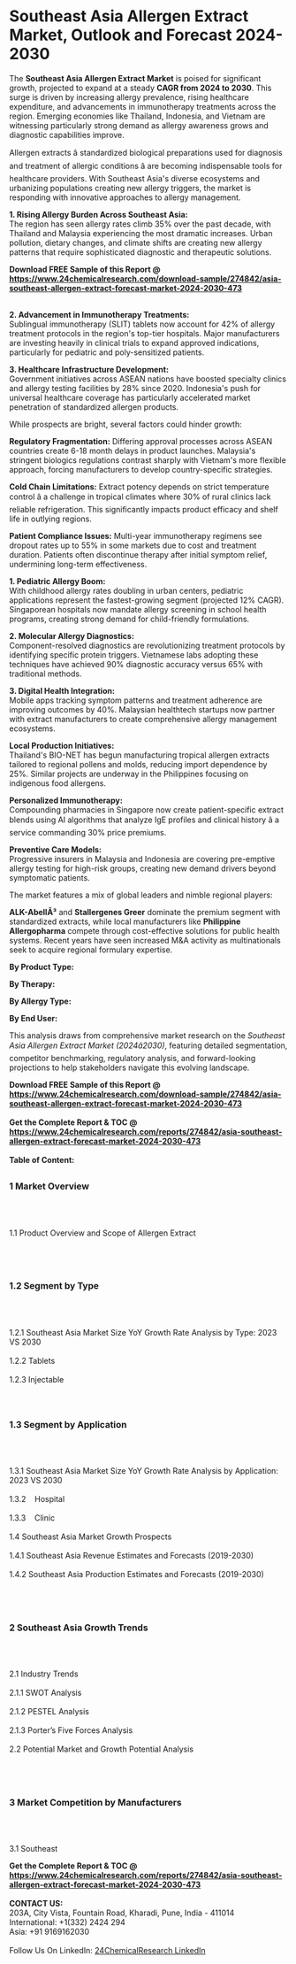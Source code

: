 <h1>Southeast Asia Allergen Extract Market, Outlook and Forecast 2024-2030</h1><p>The <strong>Southeast Asia Allergen Extract Market</strong> is poised for significant growth, projected to expand at a steady <strong>CAGR from 2024 to 2030</strong>. This surge is driven by increasing allergy prevalence, rising healthcare expenditure, and advancements in immunotherapy treatments across the region. Emerging economies like Thailand, Indonesia, and Vietnam are witnessing particularly strong demand as allergy awareness grows and diagnostic capabilities improve.</p><p>Allergen extracts â standardized biological preparations used for diagnosis and treatment of allergic conditions â are becoming indispensable tools for healthcare providers. With Southeast Asia's diverse ecosystems and urbanizing populations creating new allergy triggers, the market is responding with innovative approaches to allergy management.</p><p><strong>1. Rising Allergy Burden Across Southeast Asia:</strong><br>
The region has seen allergy rates climb 35% over the past decade, with Thailand and Malaysia experiencing the most dramatic increases. Urban pollution, dietary changes, and climate shifts are creating new allergy patterns that require sophisticated diagnostic and therapeutic solutions.</p><div><b>Download FREE Sample of this Report @ 
            <a href="https://www.24chemicalresearch.com/download-sample/274842/asia-southeast-allergen-extract-forecast-market-2024-2030-473">
            https://www.24chemicalresearch.com/download-sample/274842/asia-southeast-allergen-extract-forecast-market-2024-2030-473</a></b></div><br><p><strong>2. Advancement in Immunotherapy Treatments:</strong><br>
Sublingual immunotherapy (SLIT) tablets now account for 42% of allergy treatment protocols in the region's top-tier hospitals. Major manufacturers are investing heavily in clinical trials to expand approved indications, particularly for pediatric and poly-sensitized patients.</p><p><strong>3. Healthcare Infrastructure Development:</strong><br>
Government initiatives across ASEAN nations have boosted specialty clinics and allergy testing facilities by 28% since 2020. Indonesia's push for universal healthcare coverage has particularly accelerated market penetration of standardized allergen products.</p><p>While prospects are bright, several factors could hinder growth:</p><p><strong>Regulatory Fragmentation:</strong> Differing approval processes across ASEAN countries create 6-18 month delays in product launches. Malaysia's stringent biologics regulations contrast sharply with Vietnam's more flexible approach, forcing manufacturers to develop country-specific strategies.</p><p><strong>Cold Chain Limitations:</strong> Extract potency depends on strict temperature control â a challenge in tropical climates where 30% of rural clinics lack reliable refrigeration. This significantly impacts product efficacy and shelf life in outlying regions.</p><p><strong>Patient Compliance Issues:</strong> Multi-year immunotherapy regimens see dropout rates up to 55% in some markets due to cost and treatment duration. Patients often discontinue therapy after initial symptom relief, undermining long-term effectiveness.</p><p><strong>1. Pediatric Allergy Boom:</strong><br>
With childhood allergy rates doubling in urban centers, pediatric applications represent the fastest-growing segment (projected 12% CAGR). Singaporean hospitals now mandate allergy screening in school health programs, creating strong demand for child-friendly formulations.</p><p><strong>2. Molecular Allergy Diagnostics:</strong><br>
Component-resolved diagnostics are revolutionizing treatment protocols by identifying specific protein triggers. Vietnamese labs adopting these techniques have achieved 90% diagnostic accuracy versus 65% with traditional methods.</p><p><strong>3. Digital Health Integration:</strong><br>
Mobile apps tracking symptom patterns and treatment adherence are improving outcomes by 40%. Malaysian healthtech startups now partner with extract manufacturers to create comprehensive allergy management ecosystems.</p><p><strong>Local Production Initiatives:</strong><br>
  Thailand's BIO-NET has begun manufacturing tropical allergen extracts tailored to regional pollens and molds, reducing import dependence by 25%. Similar projects are underway in the Philippines focusing on indigenous food allergens.</p><p><strong>Personalized Immunotherapy:</strong><br>
  Compounding pharmacies in Singapore now create patient-specific extract blends using AI algorithms that analyze IgE profiles and clinical history â a service commanding 30% price premiums.</p><p><strong>Preventive Care Models:</strong><br>
  Progressive insurers in Malaysia and Indonesia are covering pre-emptive allergy testing for high-risk groups, creating new demand drivers beyond symptomatic patients.</p><p>The market features a mix of global leaders and nimble regional players:</p><p><strong>ALK-AbellÃ³</strong> and <strong>Stallergenes Greer</strong> dominate the premium segment with standardized extracts, while local manufacturers like <strong>Philippine Allergopharma</strong> compete through cost-effective solutions for public health systems. Recent years have seen increased M&amp;A activity as multinationals seek to acquire regional formulary expertise.</p><p><strong>By Product Type:</strong></p><p><strong>By Therapy:</strong></p><p><strong>By Allergy Type:</strong></p><p><strong>By End User:</strong></p><p>This analysis draws from comprehensive market research on the <em>Southeast Asia Allergen Extract Market (2024â2030)</em>, featuring detailed segmentation, competitor benchmarking, regulatory analysis, and forward-looking projections to help stakeholders navigate this evolving landscape.</p><div><b>Download FREE Sample of this Report @ 
            <a href="https://www.24chemicalresearch.com/download-sample/274842/asia-southeast-allergen-extract-forecast-market-2024-2030-473">
            https://www.24chemicalresearch.com/download-sample/274842/asia-southeast-allergen-extract-forecast-market-2024-2030-473</a></b></div><br><div><b>Get the Complete Report & TOC @ 
            <a href="https://www.24chemicalresearch.com/reports/274842/asia-southeast-allergen-extract-forecast-market-2024-2030-473">
            https://www.24chemicalresearch.com/reports/274842/asia-southeast-allergen-extract-forecast-market-2024-2030-473</a></b></div><br>
            <b>Table of Content:</b><p><h2><span style="font-size:16px"><strong>1 Market Overview&nbsp;&nbsp; &nbsp;</strong></span></h2><br />
<br />
<p>1.1 Product Overview and Scope of Allergen Extract&nbsp;</p><br />
<br />
<h2><strong><span style="font-size:16px">1.2 Segment by Type&nbsp;&nbsp; &nbsp;</span></strong></h2><br />
<br />
<p>1.2.1 Southeast Asia Market Size YoY Growth Rate Analysis by Type: 2023 VS 2030&nbsp;&nbsp; &nbsp;<br /><br />
1.2.2 Tablets&nbsp;&nbsp; &nbsp;<br /><br />
1.2.3 Injectable<br /><br />
<br />
<h2><span style="font-size:16px"><strong>1.3 Segment by Application&nbsp;&nbsp;</strong></span></h2><br />
<br />
<p>1.3.1 Southeast Asia Market Size YoY Growth Rate Analysis by Application: 2023 VS 2030&nbsp;&nbsp; &nbsp;<br /><br />
1.3.2&nbsp;&nbsp; &nbsp;Hospital<br /><br />
1.3.3&nbsp;&nbsp; &nbsp;Clinic<br /><br />
1.4 Southeast Asia Market Growth Prospects&nbsp;&nbsp; &nbsp;<br /><br />
1.4.1 Southeast Asia Revenue Estimates and Forecasts (2019-2030)&nbsp;&nbsp; &nbsp;<br /><br />
1.4.2 Southeast Asia Production Estimates and Forecasts (2019-2030)&nbsp;&nbsp;</p><br />
<br />
<h2><span style="font-size:16px"><strong>2 Southeast Asia Growth Trends&nbsp;&nbsp; &nbsp;</strong></span></h2><br />
<br />
<p>2.1 Industry Trends&nbsp;&nbsp; &nbsp;<br /><br />
2.1.1 SWOT Analysis&nbsp;&nbsp; &nbsp;<br /><br />
2.1.2 PESTEL Analysis&nbsp;&nbsp; &nbsp;<br /><br />
2.1.3 Porter&rsquo;s Five Forces Analysis&nbsp;&nbsp; &nbsp;<br /><br />
2.2 Potential Market and Growth Potential Analysis&nbsp;&nbsp; &nbsp;</p><br />
<br />
<h2><span style="font-size:16px"><strong>3 Market Competition by Manufacturers&nbsp;&nbsp; </strong> </span></h2><br />
<br />
<p>3.1 Southeast</p><div><b>Get the Complete Report & TOC @ 
            <a href="https://www.24chemicalresearch.com/reports/274842/asia-southeast-allergen-extract-forecast-market-2024-2030-473">
            https://www.24chemicalresearch.com/reports/274842/asia-southeast-allergen-extract-forecast-market-2024-2030-473</a></b></div><br><b>CONTACT US:</b><br>
            203A, City Vista, Fountain Road, Kharadi, Pune, India - 411014<br>
            International: +1(332) 2424 294<br>
            Asia: +91 9169162030 <br><br>
            Follow Us On LinkedIn: <a href="https://www.linkedin.com/company/24chemicalresearch/">24ChemicalResearch LinkedIn</a>